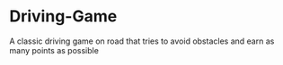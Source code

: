 # Driving-Game
A classic driving game on road that tries to avoid obstacles and earn as many points as possible
